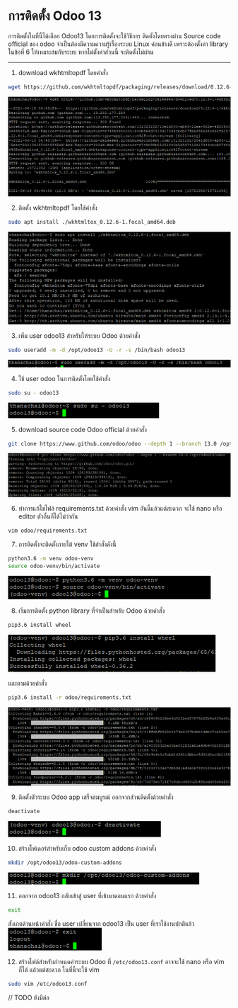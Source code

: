 # การติดตั้ง Odoo 13
การติดตั้งในที่นี้ได้เลือก Odoo13 โดยการติดตั้งจะใช้วิธีการ ติดตั้งโดยตรงผ่าน Source code official ของ odoo จำเป็นต้องมีความความรู้เรื่องระบบ Linux ค่อนข้างดี เพราะต้องตั้งค่า library ในข้อที่ 6 ให้เหมาะสมกับระบบ หากไม่ตั้งค่าส่วนนี้ จะติดตั้งไม่ผ่าน

---
1. download wkhtmltopdf โดยคำสั่ง
  ```sh
  wget https://github.com/wkhtmltopdf/packaging/releases/download/0.12.6-1/wkhtmltox_0.12.6-1.focal_amd64.deb
  ```
![รูปภาพการทำคำสั่ง](image/1.png)

2. ติดตั้ง wkhtmltopdf โดยใช้คำสั่ง
  ```sh
  sudo apt install ./wkhtmltox_0.12.6-1.focal_amd64.deb
  ```
  ![รูปภาพการทำคำสั่ง](image/2.png)

3. เพิ่ม user odoo13 สำหรับให้ระบบ Odoo ด้วยคำสั่ง
  ```sh
  sudo useradd -m -d /opt/odoo13 -U -r -s /bin/bash odoo13
  ```
  ![รูปภาพการทำคำสั่ง](image/3.png)

4. ใช้ user odoo ในการติดตั้งโดยใช้คำสั่ง
  ```sh
  sudo su - odoo13
  ```
  ![รูปภาพการทำคำสั่ง](image/4.png)

5. download source code Odoo official ด้วยคำสั่ง
  ```sh
  git clone https://www.github.com/odoo/odoo --depth 1 --branch 13.0 /opt/odoo13/odoo
  ```
  ![รูปภาพการทำคำสั่ง](image/5.png)

6. ทำการแก้ไขไฟล์ requirements.txt ด้วยคำสั่ง vim อันนี้แล้วแต่สะดวก จะใช้ nano หรือ editor ตัวอื่นก็ได้ไม่ว่ากัน
  ```sh
  vim odoo/requirements.txt
  ```

7. การติดตั้งจะติดตั้งภายใต้ venv ใช้สำสั่งดังนี้
  ```sh
  python3.6 -m venv odoo-venv
  source odoo-venv/bin/activate
  ```
  ![รูปภาพการทำคำสั่ง](image/7.png)

8. เริ่มการติดตั้ง python library ที่จำเป็นสำหรับ Odoo ด้วยคำสั่ง
  ```sh
  pip3.6 install wheel
  ```
  ![รูปภาพการทำคำสั่ง](image/8_1.png)  

  และตามด้วยคำสั่ง
  ```sh
  pip3.6 install -r odoo/requirements.txt
  ```
  ![รูปภาพการทำคำสั่ง](image/8_2.png)

9. ติดตั้งตัวระบบ Odoo app เสร็จสมบูรณ์ ออกจากส่วนติดตั้งด้วยคำสั่ง
  ```sh
  deactivate
  ```
  ![รูปภาพการทำคำสั่ง](image/9.png)

10. สร้างโฟเดอร์สำหรับเก็บ odoo custom addons ด้วยคำสั่ง
  ```sh
  mkdir /opt/odoo13/odoo-custom-addons
  ```
  ![รูปภาพการทำคำสั่ง](image/10.png)

11. ออกจาก odoo13 กลับเข้าสู่ user ที่เข้ามาตอนแรก ด้วยคำสั่ง
  ```sh
  exit
  ```
  สังเกตด้านหน้าคำสั่ง ชื่อ user เปลี่ยนจาก odoo13 เป็น user ที่เราใช้งานปกติแล้ว
  ![รูปภาพการทำคำสั่ง](image/11.png)

12. สร้างไฟล์สำหรับกำหนดค่าระบบ Odoo ที่ `/etc/odoo13.conf` อาจจะใช้ nano หรือ vim ก็ได้ แล้วแต่สะดวก ในที่นี้จะใช้ vim
```sh
sudo vim /etc/odoo13.conf
```
// TODO ยังมีต่อ
